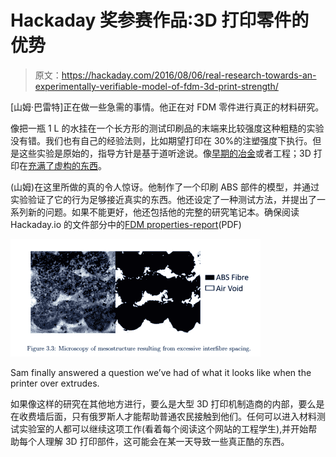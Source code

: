 # Hackaday 奖参赛作品:3D 打印零件的优势

> 原文：<https://hackaday.com/2016/08/06/real-research-towards-an-experimentally-verifiable-model-of-fdm-3d-print-strength/>

[山姆·巴雷特]正在做一些急需的事情。他正在对 FDM 零件进行真正的材料研究。

像把一瓶 1 L 的水挂在一个长方形的测试印刷品的末端来比较强度这种粗糙的实验没有错。我们也有自己的经验法则，比如期望打印在 30%的注塑强度下执行。但是这些实验是原始的，指导方针是基于道听途说。像[早期的冶金](http://nautil.us/issue/36/aging/the-father-of-modern-metal)或者工程；3D 打印在[充满了虚构的东西](http://hackaday.com/2016/04/11/continuing-the-dialog-its-time-the-software-people-and-mechanical-people-sat-down-and-had-a-talk/)。

(山姆)在这里所做的真的令人惊讶。他制作了一个印刷 ABS 部件的模型，并通过实验验证了它的行为足够接近真实的东西。他还设定了一种测试方法，并提出了一系列新的问题。如果不能更好，他还包括他的完整的研究笔记本。确保阅读 Hackaday.io 的文件部分中的[FDM properties-report](https://cdn.hackaday.io/files/12439532190176/FDMProperties-report.pdf)(PDF)

[![Sam finally answered a question we've had of what it looks like when the printer over extrudes.](img/b4c42c3034ceceed079747df404f548d.png)](https://hackaday.com/wp-content/uploads/2016/07/2016-07-30_14h57_06.png)

Sam finally answered a question we’ve had of what it looks like when the printer over extrudes.

如果像这样的研究在其他地方进行，要么是大型 3D 打印机制造商的内部，要么是在收费墙后面，只有俄罗斯人才能帮助普通农民接触到他们。任何可以进入材料测试实验室的人都可以继续这项工作(看着每个阅读这个网站的工程学生),并开始帮助每个人理解 3D 打印部件，这可能会在某一天导致一些真正酷的东西。